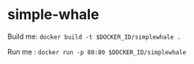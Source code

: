 # simple-whale

Build me: `docker build -t $DOCKER_ID/simplewhale .`

Run me : `docker run -p 80:80 $DOCKER_ID/simplewhale`
